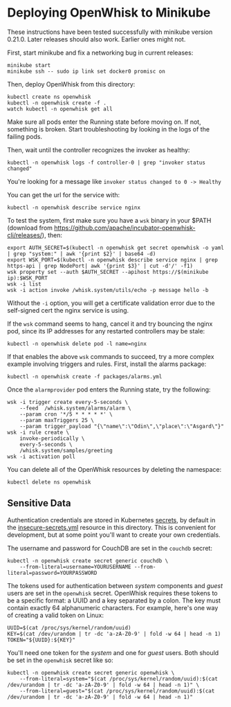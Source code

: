 # Deploying OpenWhisk to Minikube

These instructions have been tested successfully with minikube version
0.21.0. Later releases should also work. Earlier ones might not.

First, start minikube and fix a networking bug in current releases:

```
minikube start
minikube ssh -- sudo ip link set docker0 promisc on
```

Then, deploy OpenWhisk from this directory:

```
kubectl create ns openwhisk
kubectl -n openwhisk create -f .
watch kubectl -n openwhisk get all
```

Make sure all pods enter the Running state before moving on. If not,
something is broken. Start troubleshooting by looking in the logs of
the failing pods.

Then, wait until the controller recognizes the invoker as healthy:

```
kubectl -n openwhisk logs -f controller-0 | grep "invoker status changed"
```

You're looking for a message like `invoker status changed to 0 -> Healthy`

You can get the url for the service with:

```
kubectl -n openwhisk describe service nginx
```

To test the system, first make sure you have a `wsk` binary in your
$PATH (download from
https://github.com/apache/incubator-openwhisk-cli/releases/), then:

```
export AUTH_SECRET=$(kubectl -n openwhisk get secret openwhisk -o yaml | grep "system:" | awk '{print $2}' | base64 -d)
export WSK_PORT=$(kubectl -n openwhisk describe service nginx | grep https-api | grep NodePort| awk '{print $3}' | cut -d'/' -f1)
wsk property set --auth $AUTH_SECRET --apihost https://$(minikube ip):$WSK_PORT
wsk -i list
wsk -i action invoke /whisk.system/utils/echo -p message hello -b
```

Without the `-i` option, you will get a certificate validation error
due to the self-signed cert the nginx service is using.

If the `wsk` command seems to hang, cancel it and try bouncing the
nginx pod, since its IP addresses for any restarted controllers may be
stale:

```
kubectl -n openwhisk delete pod -l name=nginx
```

If that enables the above `wsk` commands to succeed, try a more
complex example involving triggers and rules. First, install the
alarms package:

```
kubectl -n openwhisk create -f packages/alarms.yml
```

Once the `alarmprovider` pod enters the Running state, try the
following:

```
wsk -i trigger create every-5-seconds \
    --feed  /whisk.system/alarms/alarm \
    --param cron '*/5 * * * * *' \
    --param maxTriggers 25 \
    --param trigger_payload "{\"name\":\"Odin\",\"place\":\"Asgard\"}"
wsk -i rule create \
    invoke-periodically \
    every-5-seconds \
    /whisk.system/samples/greeting
wsk -i activation poll
```

You can delete all of the OpenWhisk resources by deleting the
namespace:

```
kubectl delete ns openwhisk
```

## Sensitive Data

Authentication credentials are stored in Kubernetes
[secrets](https://kubernetes.io/docs/concepts/configuration/secret/),
by default in the [insecure-secrets.yml](insecure-secrets.yml)
resource in this directory. This is convenient for development, but at
some point you'll want to create your own credentials.

The username and password for CouchDB are set in the `couchdb` secret:

```
kubectl -n openwhisk create secret generic couchdb \
    --from-literal=username=YOURUSERNAME --from-literal=password=YOURPASSWORD
```

The tokens used for authentication between *system* components and
*guest* users are set in the `openwhisk` secret. OpenWhisk requires
these tokens to be a specific format: a UUID and a key separated by a
colon. The key must contain exactly 64 alphanumeric characters. For
example, here's one way of creating a valid token on Linux:

```
UUID=$(cat /proc/sys/kernel/random/uuid)
KEY=$(cat /dev/urandom | tr -dc 'a-zA-Z0-9' | fold -w 64 | head -n 1)
TOKEN="${UUID}:${KEY}"
```

You'll need one token for the *system* and one for *guest* users. Both
should be set in the `openwhisk` secret like so:

```
kubectl -n openwhisk create secret generic openwhisk \
    --from-literal=system="$(cat /proc/sys/kernel/random/uuid):$(cat /dev/urandom | tr -dc 'a-zA-Z0-9' | fold -w 64 | head -n 1)" \
    --from-literal=guest="$(cat /proc/sys/kernel/random/uuid):$(cat /dev/urandom | tr -dc 'a-zA-Z0-9' | fold -w 64 | head -n 1)"
```
